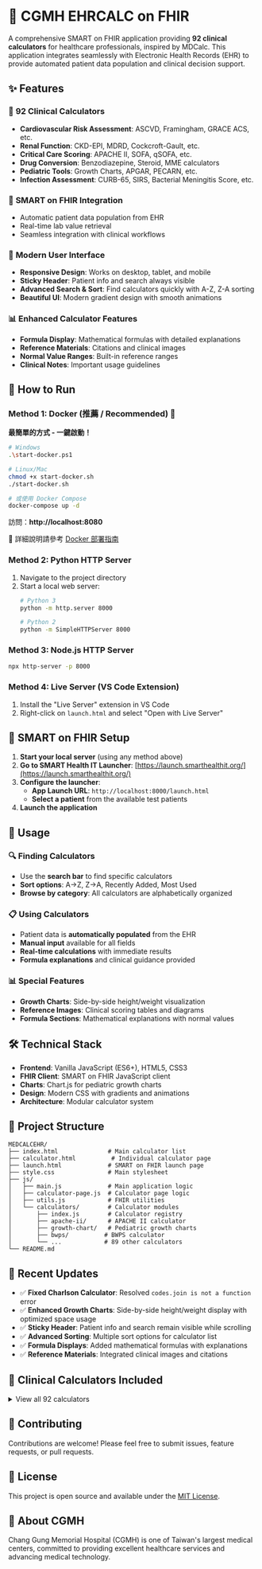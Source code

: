 # 🏥 CGMH EHRCALC on FHIR

A comprehensive SMART on FHIR application providing **92 clinical calculators** for healthcare professionals, inspired by MDCalc. This application integrates seamlessly with Electronic Health Records (EHR) to provide automated patient data population and clinical decision support.

## ✨ Features

### 🧮 **92 Clinical Calculators**
- **Cardiovascular Risk Assessment**: ASCVD, Framingham, GRACE ACS, etc.
- **Renal Function**: CKD-EPI, MDRD, Cockcroft-Gault, etc.
- **Critical Care Scoring**: APACHE II, SOFA, qSOFA, etc.
- **Drug Conversion**: Benzodiazepine, Steroid, MME calculators
- **Pediatric Tools**: Growth Charts, APGAR, PECARN, etc.
- **Infection Assessment**: CURB-65, SIRS, Bacterial Meningitis Score, etc.

### 🔗 **SMART on FHIR Integration**
- Automatic patient data population from EHR
- Real-time lab value retrieval
- Seamless integration with clinical workflows

### 🎨 **Modern User Interface**
- **Responsive Design**: Works on desktop, tablet, and mobile
- **Sticky Header**: Patient info and search always visible
- **Advanced Search & Sort**: Find calculators quickly with A-Z, Z-A sorting
- **Beautiful UI**: Modern gradient design with smooth animations

### 📊 **Enhanced Calculator Features**
- **Formula Display**: Mathematical formulas with detailed explanations
- **Reference Materials**: Citations and clinical images
- **Normal Value Ranges**: Built-in reference ranges
- **Clinical Notes**: Important usage guidelines

## 🚀 How to Run

### Method 1: Docker (推薦 / Recommended) 🐳

**最簡單的方式 - 一鍵啟動！**

```bash
# Windows
.\start-docker.ps1

# Linux/Mac
chmod +x start-docker.sh
./start-docker.sh

# 或使用 Docker Compose
docker-compose up -d
```

訪問：**http://localhost:8080**

📖 詳細說明請參考 [Docker 部署指南](README_DOCKER.md)

### Method 2: Python HTTP Server
1. Navigate to the project directory
2. Start a local web server:
   ```bash
   # Python 3
   python -m http.server 8000
   
   # Python 2
   python -m SimpleHTTPServer 8000
   ```

### Method 3: Node.js HTTP Server
```bash
npx http-server -p 8000
```

### Method 4: Live Server (VS Code Extension)
1. Install the "Live Server" extension in VS Code
2. Right-click on `launch.html` and select "Open with Live Server"

## 🔧 SMART on FHIR Setup

1. **Start your local server** (using any method above)
2. **Go to SMART Health IT Launcher**: [https://launch.smarthealthit.org/](https://launch.smarthealthit.org/)
3. **Configure the launcher**:
   - **App Launch URL**: `http://localhost:8000/launch.html`
   - **Select a patient** from the available test patients
4. **Launch the application**

## 📱 Usage

### 🔍 **Finding Calculators**
- Use the **search bar** to find specific calculators
- **Sort options**: A→Z, Z→A, Recently Added, Most Used
- **Browse by category**: All calculators are alphabetically organized

### 📋 **Using Calculators**
- Patient data is **automatically populated** from the EHR
- **Manual input** available for all fields
- **Real-time calculations** with immediate results
- **Formula explanations** and clinical guidance provided

### 📊 **Special Features**
- **Growth Charts**: Side-by-side height/weight visualization
- **Reference Images**: Clinical scoring tables and diagrams
- **Formula Sections**: Mathematical explanations with normal values

## 🛠️ Technical Stack

- **Frontend**: Vanilla JavaScript (ES6+), HTML5, CSS3
- **FHIR Client**: SMART on FHIR JavaScript client
- **Charts**: Chart.js for pediatric growth charts
- **Design**: Modern CSS with gradients and animations
- **Architecture**: Modular calculator system

## 📁 Project Structure

```
MEDCALCEHR/
├── index.html              # Main calculator list
├── calculator.html          # Individual calculator page
├── launch.html             # SMART on FHIR launch page
├── style.css               # Main stylesheet
├── js/
│   ├── main.js             # Main application logic
│   ├── calculator-page.js  # Calculator page logic
│   ├── utils.js            # FHIR utilities
│   └── calculators/        # Calculator modules
│       ├── index.js        # Calculator registry
│       ├── apache-ii/      # APACHE II calculator
│       ├── growth-chart/   # Pediatric growth charts
│       ├── bwps/          # BWPS calculator
│       └── ...            # 89 other calculators
└── README.md
```

## 🔄 Recent Updates

- ✅ **Fixed Charlson Calculator**: Resolved `codes.join is not a function` error
- ✅ **Enhanced Growth Charts**: Side-by-side height/weight display with optimized space usage
- ✅ **Sticky Header**: Patient info and search remain visible while scrolling
- ✅ **Advanced Sorting**: Multiple sort options for calculator list
- ✅ **Formula Displays**: Added mathematical formulas with explanations
- ✅ **Reference Materials**: Integrated clinical images and citations

## 🏥 Clinical Calculators Included

<details>
<summary>View all 92 calculators</summary>

- 2HELPS2B Score for Seizure Risk
- 4 A's Test for Delirium
- 4C Mortality Score for COVID-19
- 4-Level Pulmonary Embolism Clinical Probability Score (4PEPS)
- 4Ts Score for Heparin-Induced Thrombocytopenia (HIT)
- 6-Minute Walk Distance (6MWD) Calculator
- ABG Analyzer
- ABL90 FLEX Analyzer Calculator
- ACTION-ICU Risk Score for Intensive Care in NSTEMI
- APACHE II Score
- APGAR Score
- ARISCAT Score for Postoperative Pulmonary Complications
- ASCVD Risk Score (10-Year)
- Atrial Fibrillation (AF) Risk Score (AHEAD)
- Bacterial Meningitis Score for Children
- Benzodiazepine Conversion Calculator
- BMI and BSA Calculator
- BWPS for Thyrotoxicosis
- Caprini Score for VTE Risk
- Centor Score for Strep Pharyngitis
- Charlson Comorbidity Index (CCI)
- Child-Pugh Score for Cirrhosis Mortality
- CIWA-Ar for Alcohol Withdrawal
- CKD-EPI GFR (2021)
- Clinical Pulmonary Infection Score (CPIS) for VAP
- Cockcroft-Gault Creatinine Clearance
- Corrected Calcium for Hypoalbuminemia
- Corrected Phenytoin for Hypoalbuminemia
- Corrected QT Interval (QTc)
- Corrected Sodium for Hyperglycemia
- Corticosteroid Conversion Calculator
- CURB-65 Score for Pneumonia Severity
- Duke Activity Status Index (DASI)
- Due Date Calculator
- Ethanol Concentration Conversion
- ETT Depth and Tidal Volume Calculator
- FIB-4 Score for Liver Fibrosis
- Fractional Excretion of Sodium (FENa)
- Framingham Risk Score for Coronary Heart Disease
- Free Water Deficit in Hypernatremia
- Friedewald Equation for LDL Cholesterol
- GAD-7 for Anxiety
- GARFIELD-AF Risk Score
- Geneva Score (Revised) for Pulmonary Embolism
- Glasgow Coma Scale (GCS)
- GRACE ACS Risk Score
- Gupta Perioperative Cardiac Risk (MICA)
- GWTG-HF Risk Score
- HAS-BLED Score for Major Bleeding Risk
- HEART Score for Major Cardiac Events
- HOMA-IR for Insulin Resistance
- HScore for Hemophagocytic Lymphohistiocytosis (HLH)
- Ideal Body Weight (IBW) Calculator
- Intraoperative Fluid Dosing Calculator
- ISTH Criteria for DIC
- Kawasaki Disease Diagnostic Criteria
- MAGGIC Risk Calculator for Heart Failure
- Maintenance Fluids Calculator
- Mean Arterial Pressure (MAP)
- MDRD GFR Equation
- MELD-Na Score for Liver Disease Severity
- Morphine Milligram Equivalent (MME) Calculator
- NAFLD Fibrosis Score
- NIH Stroke Scale (NIHSS)
- Padua Prediction Score for VTE Risk
- PECARN Head Trauma Rule for Children
- Pediatric Growth Chart
- PERC Rule for Pulmonary Embolism
- PHQ-9 for Depression
- QRISK3-Based CVD Risk (UK)
- qSOFA Score for Sepsis
- Ranson Criteria for Pancreatitis Mortality
- RegiSCAR Score for DRESS
- Revised Cardiac Risk Index (RCRI)
- SCORE2-Diabetes for 10-Year CVD Risk
- Serum Anion Gap
- Serum Osmolality
- SEX-SHOCK Risk Score for Cardiogenic Shock
- SIRS Criteria for Systemic Inflammatory Response
- SOFA Score for Sepsis Organ Failure
- STOP-BANG for Obstructive Sleep Apnea
- TIMI Risk Score for UA/NSTEMI
- tPA Dosing for Acute Stroke
- tPA Dosing for PE and MI
- Transtubular Potassium Gradient (TTKG)
- Wells Criteria for DVT
- Wells Criteria for PE

</details>

## 🤝 Contributing

Contributions are welcome! Please feel free to submit issues, feature requests, or pull requests.

## 📄 License

This project is open source and available under the [MIT License](LICENSE).

## 🏥 About CGMH

Chang Gung Memorial Hospital (CGMH) is one of Taiwan's largest medical centers, committed to providing excellent healthcare services and advancing medical technology.
